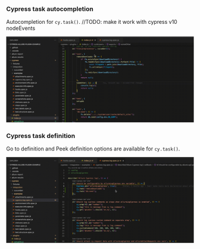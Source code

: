 ### Cypress task autocompletion

Autocompletion for `cy.task()`.
//TODO: make it work with cypress v10 nodeEvents

![](../assets/cyTaskCompletion.gif)

### Cypress task definition

Go to definition and Peek definition options are available for `cy.task()`.

![](../assets/cyTaskDefinition.gif)